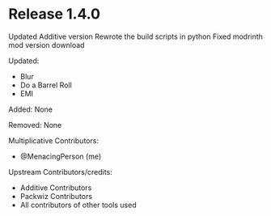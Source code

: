 # Release 1.4.0

Updated Additive version
Rewrote the build scripts in python
Fixed modrinth mod version download

Updated:
- Blur
- Do a Barrel Roll
- EMI

Added:
None

Removed:
None


Multiplicative Contributors:
- @MenacingPerson (me)

Upstream Contributors/credits:
- Additive Contributors
- Packwiz Contributors
- All contributors of other tools used

